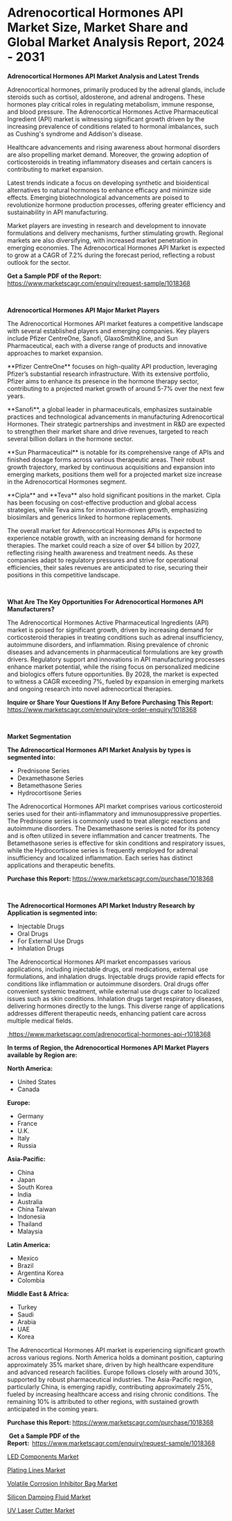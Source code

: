 <p><h1>Adrenocortical Hormones API Market Size, Market Share and Global Market Analysis Report, 2024 - 2031</h1></p><p><strong>Adrenocortical Hormones API Market Analysis and Latest Trends</strong></p>
<p><p>Adrenocortical hormones, primarily produced by the adrenal glands, include steroids such as cortisol, aldosterone, and adrenal androgens. These hormones play critical roles in regulating metabolism, immune response, and blood pressure. The Adrenocortical Hormones Active Pharmaceutical Ingredient (API) market is witnessing significant growth driven by the increasing prevalence of conditions related to hormonal imbalances, such as Cushing's syndrome and Addison's disease. </p><p>Healthcare advancements and rising awareness about hormonal disorders are also propelling market demand. Moreover, the growing adoption of corticosteroids in treating inflammatory diseases and certain cancers is contributing to market expansion. </p><p>Latest trends indicate a focus on developing synthetic and bioidentical alternatives to natural hormones to enhance efficacy and minimize side effects. Emerging biotechnological advancements are poised to revolutionize hormone production processes, offering greater efficiency and sustainability in API manufacturing. </p><p>Market players are investing in research and development to innovate formulations and delivery mechanisms, further stimulating growth. Regional markets are also diversifying, with increased market penetration in emerging economies. The Adrenocortical Hormones API Market is expected to grow at a CAGR of 7.2% during the forecast period, reflecting a robust outlook for the sector.</p></p>
<p><strong>Get a Sample PDF of the Report:&nbsp;</strong> <a href="https://www.marketscagr.com/enquiry/request-sample/1018368">https://www.marketscagr.com/enquiry/request-sample/1018368</a></p>
<p>&nbsp;</p>
<p><strong>Adrenocortical Hormones API Major Market Players</strong></p>
<p><p>The Adrenocortical Hormones API market features a competitive landscape with several established players and emerging companies. Key players include Pfizer CentreOne, Sanofi, GlaxoSmithKline, and Sun Pharmaceutical, each with a diverse range of products and innovative approaches to market expansion.</p><p>**Pfizer CentreOne** focuses on high-quality API production, leveraging Pfizer’s substantial research infrastructure. With its extensive portfolio, Pfizer aims to enhance its presence in the hormone therapy sector, contributing to a projected market growth of around 5-7% over the next few years.</p><p>**Sanofi**, a global leader in pharmaceuticals, emphasizes sustainable practices and technological advancements in manufacturing Adrenocortical Hormones. Their strategic partnerships and investment in R&D are expected to strengthen their market share and drive revenues, targeted to reach several billion dollars in the hormone sector.</p><p>**Sun Pharmaceutical** is notable for its comprehensive range of APIs and finished dosage forms across various therapeutic areas. Their robust growth trajectory, marked by continuous acquisitions and expansion into emerging markets, positions them well for a projected market size increase in the Adrenocortical Hormones segment.</p><p>**Cipla** and **Teva** also hold significant positions in the market. Cipla has been focusing on cost-effective production and global access strategies, while Teva aims for innovation-driven growth, emphasizing biosimilars and generics linked to hormone replacements.</p><p>The overall market for Adrenocortical Hormones APIs is expected to experience notable growth, with an increasing demand for hormone therapies. The market could reach a size of over $4 billion by 2027, reflecting rising health awareness and treatment needs. As these companies adapt to regulatory pressures and strive for operational efficiencies, their sales revenues are anticipated to rise, securing their positions in this competitive landscape.</p></p>
<p>&nbsp;</p>
<p><strong>What Are The Key Opportunities For Adrenocortical Hormones API Manufacturers?</strong></p>
<p><p>The Adrenocortical Hormones Active Pharmaceutical Ingredients (API) market is poised for significant growth, driven by increasing demand for corticosteroid therapies in treating conditions such as adrenal insufficiency, autoimmune disorders, and inflammation. Rising prevalence of chronic diseases and advancements in pharmaceutical formulations are key growth drivers. Regulatory support and innovations in API manufacturing processes enhance market potential, while the rising focus on personalized medicine and biologics offers future opportunities. By 2028, the market is expected to witness a CAGR exceeding 7%, fueled by expansion in emerging markets and ongoing research into novel adrenocortical therapies.</p></p>
<p><strong>Inquire or Share Your Questions If Any Before Purchasing This Report:</strong> <a href="https://www.marketscagr.com/enquiry/pre-order-enquiry/1018368">https://www.marketscagr.com/enquiry/pre-order-enquiry/1018368</a></p>
<p>&nbsp;</p>
<p><strong>Market Segmentation</strong></p>
<p><strong>The Adrenocortical Hormones API Market Analysis by types is segmented into:</strong></p>
<p><ul><li>Prednisone Series</li><li>Dexamethasone Series</li><li>Betamethasone Series</li><li>Hydrocortisone Series</li></ul></p>
<p><p>The Adrenocortical Hormones API market comprises various corticosteroid series used for their anti-inflammatory and immunosuppressive properties. The Prednisone series is commonly used to treat allergic reactions and autoimmune disorders. The Dexamethasone series is noted for its potency and is often utilized in severe inflammation and cancer treatments. The Betamethasone series is effective for skin conditions and respiratory issues, while the Hydrocortisone series is frequently employed for adrenal insufficiency and localized inflammation. Each series has distinct applications and therapeutic benefits.</p></p>
<p><strong>Purchase this Report:&nbsp;</strong><a href="https://www.marketscagr.com/purchase/1018368">https://www.marketscagr.com/purchase/1018368</a></p>
<p>&nbsp;</p>
<p><strong>The Adrenocortical Hormones API Market Industry Research by Application is segmented into:</strong></p>
<p><ul><li>Injectable Drugs</li><li>Oral Drugs</li><li>For External Use Drugs</li><li>Inhalation Drugs</li></ul></p>
<p><p>The Adrenocortical Hormones API market encompasses various applications, including injectable drugs, oral medications, external use formulations, and inhalation drugs. Injectable drugs provide rapid effects for conditions like inflammation or autoimmune disorders. Oral drugs offer convenient systemic treatment, while external use drugs cater to localized issues such as skin conditions. Inhalation drugs target respiratory diseases, delivering hormones directly to the lungs. This diverse range of applications addresses different therapeutic needs, enhancing patient care across multiple medical fields.</p></p>
<p><a href="https://www.marketscagr.com/adrenocortical-hormones-api-r1018368">&nbsp;https://www.marketscagr.com/adrenocortical-hormones-api-r1018368</a></p>
<p><strong>In terms of Region, the Adrenocortical Hormones API Market Players available by Region are:</strong></p>
<p>
    <p> <strong> North America: </strong>
        <ul>
            <li>United States</li>
            <li>Canada</li>
        </ul>
        </p> 
    <p> <strong> Europe: </strong>
        <ul>
            <li>Germany</li>
            <li>France</li>
            <li>U.K.</li>
            <li>Italy</li>
            <li>Russia</li>
        </ul>
        </p> 
    <p> <strong> Asia-Pacific: </strong>
        <ul>
            <li>China</li>
            <li>Japan</li>
            <li>South Korea</li>
            <li>India</li>
            <li>Australia</li>
            <li>China Taiwan</li>
            <li>Indonesia</li>
            <li>Thailand</li>
            <li>Malaysia</li>
        </ul>
        </p> 
    <p> <strong> Latin America: </strong>
        <ul>
            <li>Mexico</li>
            <li>Brazil</li>
            <li>Argentina Korea</li>
            <li>Colombia</li>
        </ul>
        </p> 
    <p> <strong> Middle East & Africa: </strong>
        <ul>
            <li>Turkey</li>
            <li>Saudi</li>
            <li>Arabia</li>
            <li>UAE</li>
            <li>Korea</li>
        </ul>
    </p>
    </p>
<p><p>The Adrenocortical Hormones API market is experiencing significant growth across various regions. North America holds a dominant position, capturing approximately 35% market share, driven by high healthcare expenditure and advanced research facilities. Europe follows closely with around 30%, supported by robust pharmaceutical industries. The Asia-Pacific region, particularly China, is emerging rapidly, contributing approximately 25%, fueled by increasing healthcare access and rising chronic conditions. The remaining 10% is attributed to other regions, with sustained growth anticipated in the coming years.</p></p>
<p><strong>Purchase this Report: </strong><a href="https://www.marketscagr.com/purchase/1018368">https://www.marketscagr.com/purchase/1018368</a></p>
<p>&nbsp;<strong>Get a Sample PDF of the Report:&nbsp;&nbsp;</strong><a href="https://www.marketscagr.com/enquiry/request-sample/1018368">https://www.marketscagr.com/enquiry/request-sample/1018368</a></p>
<p><strong></strong></p>
<p><p><a href="https://github.com/lylyparadise/Market-Research-Report-List-5/blob/main/led-components-market.md">LED Components Market</a></p><p><a href="https://medium.com/@leneciacharles/the-plating-lines-market-has-witnessed-significant-growth-in-recent-years-and-this-trend-is-ed1b7160a41c">Plating Lines Market</a></p><p><a href="https://www.linkedin.com/pulse/future-volatile-corrosion-inhibitor-bag-market-global-d0vye?trackingId=uIuNdDwkSgedPL%2Fk7mp0qQ%3D%3D">Volatile Corrosion Inhibitor Bag Market</a></p><p><a href="https://issuu.com/reportprime-2/docs/silicon-damping-fluid-market-size-2_b7bdb8290afc46">Silicon Damping Fluid Market</a></p><p><a href="https://medium.com/@tankuser238_5568/this-report-on-uv-laser-cutter-market-is-a-comprehensive-analysis-of-market-shares-strategies-bff94c8489c8">UV Laser Cutter Market</a></p></p>